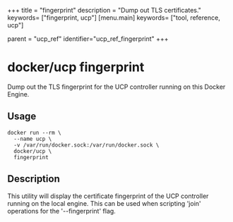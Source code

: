 +++
title = "fingerprint"
description = "Dump out TLS certificates."
keywords= ["fingerprint, ucp"]
[menu.main]
keywords= ["tool, reference, ucp"]

parent = "ucp_ref"
identifier="ucp_ref_fingerprint"
+++

# docker/ucp fingerprint

Dump out the TLS fingerprint for the UCP controller running on this
Docker Engine.

## Usage

```
docker run --rm \
  --name ucp \
  -v /var/run/docker.sock:/var/run/docker.sock \
  docker/ucp \
  fingerprint
```

## Description

This utility will display the certificate fingerprint of the UCP controller
running on the local engine.  This can be used when scripting 'join'
operations for the '--fingerprint' flag.
